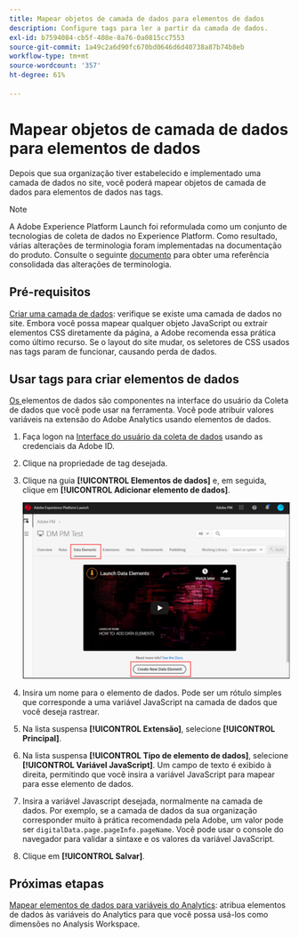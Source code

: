 ```yaml
---
title: Mapear objetos de camada de dados para elementos de dados
description: Configure tags para ler a partir da camada de dados.
exl-id: b7594084-cb5f-408e-8a76-0a0815cc7553
source-git-commit: 1a49c2a6d90fc670bd0646d6d40738a87b74b8eb
workflow-type: tm+mt
source-wordcount: '357'
ht-degree: 61%

---
```


# Mapear objetos de camada de dados para elementos de dados

Depois que sua organização tiver estabelecido e implementado uma camada de dados no site, você poderá mapear objetos de camada de dados para elementos de dados nas tags.

>[!NOTE]
>A Adobe Experience Platform Launch foi reformulada como um conjunto de tecnologias de coleta de dados no Experience Platform. Como resultado, várias alterações de terminologia foram implementadas na documentação do produto. Consulte o seguinte [documento](https://experienceleague.adobe.com/docs/experience-platform/tags/term-updates.html?lang=en) para obter uma referência consolidada das alterações de terminologia.

## Pré-requisitos

[Criar uma camada de dados](../prepare/data-layer.md): verifique se existe uma camada de dados no site. Embora você possa mapear qualquer objeto JavaScript ou extrair elementos CSS diretamente da página, a Adobe recomenda essa prática como último recurso. Se o layout do site mudar, os seletores de CSS usados nas tags param de funcionar, causando perda de dados.

## Usar tags para criar elementos de dados

[Os ](https://experienceleague.adobe.com/docs/experience-platform/tags/ui/data-elements.html?lang=en) elementos de dados são componentes na interface do usuário da Coleta de dados que você pode usar na ferramenta. Você pode atribuir valores variáveis na extensão do Adobe Analytics usando elementos de dados.

1. Faça logon na [Interface do usuário da coleta de dados](https://experience.adobe.com/data-collection) usando as credenciais da Adobe ID.
1. Clique na propriedade de tag desejada.
1. Clique na guia **[!UICONTROL Elementos de dados]** e, em seguida, clique em **[!UICONTROL Adicionar elemento de dados]**.

   ![criar elemento de dados](assets/createelement.png)

1. Insira um nome para o elemento de dados. Pode ser um rótulo simples que corresponde a uma variável JavaScript na camada de dados que você deseja rastrear.
1. Na lista suspensa **[!UICONTROL Extensão]**, selecione **[!UICONTROL Principal]**.
1. Na lista suspensa **[!UICONTROL Tipo de elemento de dados]**, selecione **[!UICONTROL Variável JavaScript]**. Um campo de texto é exibido à direita, permitindo que você insira a variável JavaScript para mapear para esse elemento de dados.
1. Insira a variável Javascript desejada, normalmente na camada de dados. Por exemplo, se a camada de dados da sua organização corresponder muito à prática recomendada pela Adobe, um valor pode ser `digitalData.page.pageInfo.pageName`. Você pode usar o console do navegador para validar a sintaxe e os valores da variável JavaScript.
1. Clique em **[!UICONTROL Salvar]**.

## Próximas etapas

[Mapear elementos de dados para variáveis do Analytics](elements-to-variable.md): atribua elementos de dados às variáveis do Analytics para que você possa usá-los como dimensões no Analysis Workspace.
